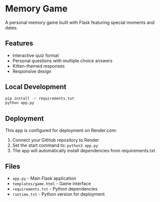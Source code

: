 # Memory Game

A personal memory game built with Flask featuring special moments and dates.

## Features
- Interactive quiz format
- Personal questions with multiple choice answers
- Kitten-themed responses
- Responsive design

## Local Development
```bash
pip install -r requirements.txt
python app.py
```

## Deployment
This app is configured for deployment on Render.com:
1. Connect your GitHub repository to Render
2. Set the start command to: `python3 app.py`
3. The app will automatically install dependencies from requirements.txt

## Files
- `app.py` - Main Flask application
- `templates/game.html` - Game interface
- `requirements.txt` - Python dependencies
- `runtime.txt` - Python version for deployment
